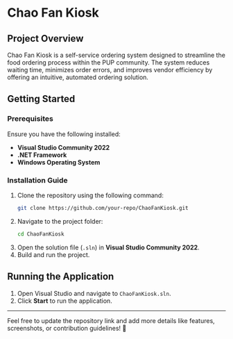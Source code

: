 # Chao Fan Kiosk

## Project Overview

Chao Fan Kiosk is a self-service ordering system designed to streamline the food ordering process within the PUP community. The system reduces waiting time, minimizes order errors, and improves vendor efficiency by offering an intuitive, automated ordering solution.

## Getting Started

### Prerequisites

Ensure you have the following installed:

- **Visual Studio Community 2022**
- **.NET Framework**
- **Windows Operating System**

### Installation Guide

1. Clone the repository using the following command:
   ```sh
   git clone https://github.com/your-repo/ChaoFanKiosk.git
   ```
2. Navigate to the project folder:
   ```sh
   cd ChaoFanKiosk
   ```
3. Open the solution file (`.sln`) in **Visual Studio Community 2022**.
4. Build and run the project.

## Running the Application

1. Open Visual Studio and navigate to `ChaoFanKiosk.sln`.
2. Click **Start** to run the application.

---

Feel free to update the repository link and add more details like features, screenshots, or contribution guidelines! 🚀
